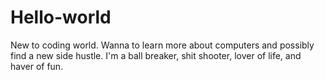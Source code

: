 # Hello-world
New to coding world. Wanna to learn more about computers and possibly find a new side hustle. I'm a ball breaker, shit shooter, lover of life, and haver of fun. 
